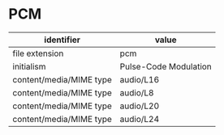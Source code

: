 # PCM
| identifier              | value
| ----------------------- | -----
| file extension          | pcm
| initialism              | Pulse-Code Modulation
| content/media/MIME type | audio/L16
| content/media/MIME type | audio/L8
| content/media/MIME type | audio/L20
| content/media/MIME type | audio/L24